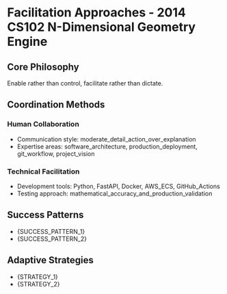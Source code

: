 # Facilitation Approaches - 2014 CS102 N-Dimensional Geometry Engine

## Core Philosophy
Enable rather than control, facilitate rather than dictate.

## Coordination Methods

### Human Collaboration
- Communication style: moderate_detail_action_over_explanation
- Expertise areas: software_architecture, production_deployment, git_workflow, project_vision

### Technical Facilitation
- Development tools: Python, FastAPI, Docker, AWS_ECS, GitHub_Actions
- Testing approach: mathematical_accuracy_and_production_validation

## Success Patterns
- {SUCCESS_PATTERN_1}
- {SUCCESS_PATTERN_2}

## Adaptive Strategies
- {STRATEGY_1}
- {STRATEGY_2}
